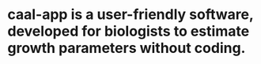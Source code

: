 # caal-app is a user-friendly software, developed for biologists to estimate growth parameters without coding.

